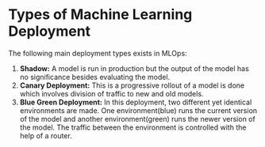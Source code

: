 # Types of Machine Learning Deployment

The following main deployment types exists in MLOps:
1. **Shadow:** A model is run in production but the output of the model has no significance besides evaluating the model.
2. **Canary Deployment:** This is a progressive rollout of a model is done which involves division of traffic to new and old models.
3. **Blue Green Deployment:** In this deployment, two different yet identical environments are made. One environment(blue) runs the current version of the model and another environment(green) runs the newer version of the model. The traffic between the environment is controlled with the help of a router.

